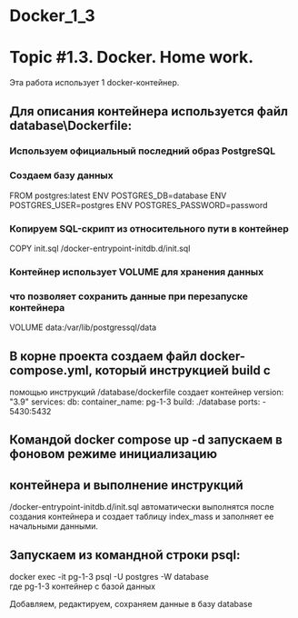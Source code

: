 # Docker_1_3
# Topic #1.3. Docker. Home work. 

Эта работа использует 1 docker-контейнер.

## Для описания контейнера используется файл database\Dockerfile:
### Используем официальный последний образ PostgreSQL
### Создаем базу данных
FROM postgres:latest
ENV POSTGRES_DB=database
ENV POSTGRES_USER=postgres
ENV POSTGRES_PASSWORD=password

### Копируем SQL-скрипт из относительного пути в контейнер
COPY init.sql /docker-entrypoint-initdb.d/init.sql
### Контейнер использует VOLUME для хранения данных
### что позволяет сохранить данные при перезапуске контейнера
VOLUME data:/var/lib/postgressql/data


## В корне проекта создаем файл docker-compose.yml, который инструкцией build с
помощью инструкций /database/dockerfile создает контейнер
version: "3.9"
services:
  db:
    container_name: pg-1-3
    build: ./database
    ports:
      - 5430:5432

## Командой docker compose up -d запускаем в фоновом режиме инициализацию 
## контейнера и выполнение  инструкций

/docker-entrypoint-initdb.d/init.sql автоматически выполнятся после создания контейнера
и создает таблицу index_mass и заполняет ее начальными данными.

## Запускаем из командной строки psql:
docker exec -it pg-1-3 psql -U postgres -W database  
где pg-1-3 контейнер с базой данных

Добавляем, редактируем, сохраняем данные в базу database 

